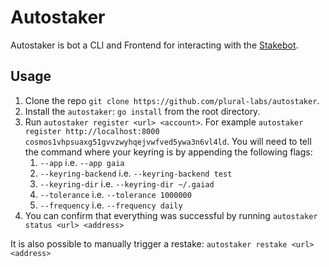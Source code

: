 # Autostaker

Autostaker is bot a CLI and Frontend for interacting with the [Stakebot](https://github.com/plural-labs/stakebot).

## Usage

1. Clone the repo `git clone https://github.com/plural-labs/autostaker`.
2. Install the `autostaker`: `go install` from the root directory.
3. Run `autostaker register <url> <account>`. For example `autostaker register http://localhost:8000 cosmos1vhpsuaxg51gvvzwyhqejvwfved5ywa3n6vl4ld`. You will need to tell the command where your keyring is by appending the following flags:
   1. `--app` i.e. `--app gaia`
   2. `--keyring-backend` i.e. `--keyring-backend test`
   3. `--keyring-dir` i.e. `--keyring-dir ~/.gaiad`
   4. `--tolerance` i.e. `--tolerance 1000000`
   5. `--frequency` i.e. `--frequency daily`
4. You can confirm that everything was successful by running `autostaker status <url> <address>`

It is also possible to manually trigger a restake: `autostaker restake <url> <address>`

